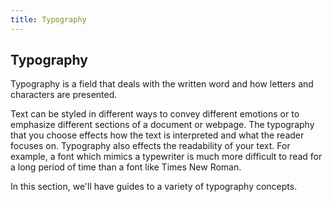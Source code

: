 ```yaml
---
title: Typography
---
```

## Typography

Typography is a field that deals with the written word and how letters and characters are presented.

Text can be styled in different ways to convey different emotions or to emphasize different sections of a document or webpage. The typography that you choose effects how the text is interpreted and what the reader focuses on. Typography also effects the readability of your text. For example, a font which mimics a typewriter is much more difficult to read for a long period of time than a font like Times New Roman. 

In this section, we'll have guides to a variety of typography concepts.
